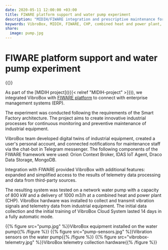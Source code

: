 ```yaml
---
date: 2020-05-11 12:00:00 +03:00
title: FIWARE platform support and water pump experiment
description: "MIDIH/FIWARE integration and prescriptive maintenance for CHP water pump"
keywords: VibroBox, MIDIH, FIWARE, CHP, combined heat and power plant, water, pump, telemetry, vibration, sensors, integration, digital twin
share:
  image: pump.jpg
---
```

# FIWARE platform support and water pump experiment

{{<date>}}

As part of the [MIDIH project](({{< relref "MIDIH-project" >}})), we integrated VibroBox with [FIWARE platform](https://www.fiware.org/) to connect with enterprise management systems (ERP).

The experiment was conducted following the requirements of the Smart Factory architecture. The project aims to create innovative industrial processes for continuous monitoring and preventive maintenance of industrial equipment.

VibroBox team developed digital twins of industrial equipment, created a user's personal account, and connected notifications for maintenance staff via the chat-bot in Telegram messenger. The following components of the FIWARE framework were used: Orion Context Broker, IDAS IoT Agent, Draco Data Storage, MongoDB.

Integration with FIWARE provided VibroBox with additional features: expanded and simplified access to the results of telemetry data processing and data from third-party sources.

The resulting system was tested on a network water pump with a capacity of 800 kW and a delivery of 1000 m3/h at a combined heat and power plant (CHP). VibroBox hardware was installed to collect and transmit vibration signals and telemetry data from industrial equipment. The initial data collection and the initial training of VibroBox Cloud System lasted 14 days in a fully automatic mode.

{{% figure src="pump.jpg" %}}VibroBox equipment installed on the water pump{{% /figure %}}
{{% figure src="pump-sensors.jpg" %}}Vibration sensors on the water pump{{% /figure %}}
{{% figure src="vibrobox-telemetry.jpg" %}}VibroBox telemetry collection hardware{{% /figure %}}
